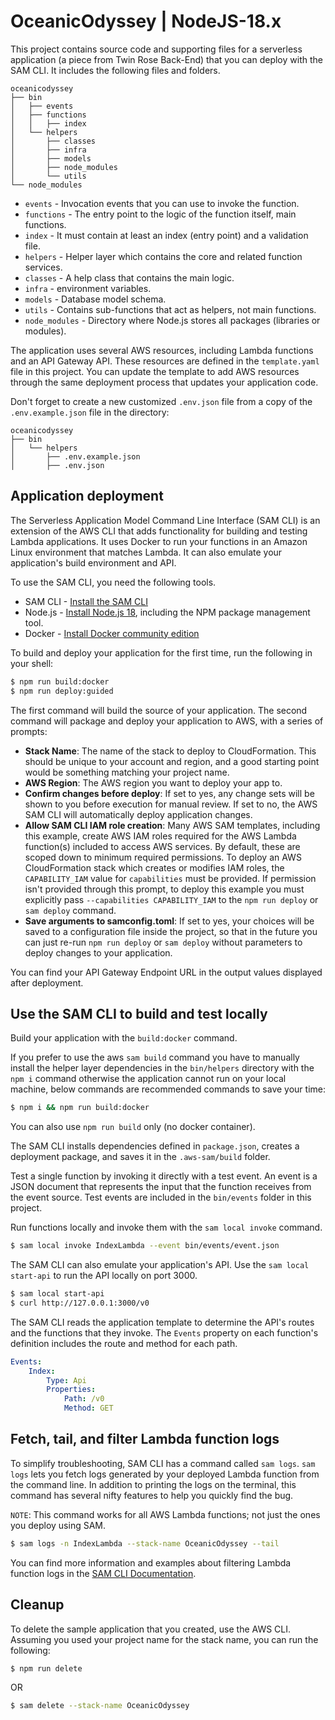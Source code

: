 # OceanicOdyssey | NodeJS-18.x

This project contains source code and supporting files for a serverless application (a piece from Twin Rose Back-End) that you can deploy with the SAM CLI. It includes the following files and folders.

```
oceanicodyssey
├── bin
│   ├── events
│   ├── functions
│   │   ├── index
│   └── helpers
│       ├── classes
│       ├── infra
│       ├── models
│       ├── node_modules
│       └── utils
└── node_modules
```

-   `events` - Invocation events that you can use to invoke the function.
-   `functions` - The entry point to the logic of the function itself, main functions.
-   `index` - It must contain at least an index (entry point) and a validation file.
-   `helpers` - Helper layer which contains the core and related function services.
-   `classes` - A help class that contains the main logic.
-   `infra` - environment variables.
-   `models` - Database model schema.
-   `utils` - Contains sub-functions that act as helpers, not main functions.
-   `node_modules` - Directory where Node.js stores all packages (libraries or modules).

The application uses several AWS resources, including Lambda functions and an API Gateway API. These resources are defined in the `template.yaml` file in this project. You can update the template to add AWS resources through the same deployment process that updates your application code.

Don't forget to create a new customized `.env.json` file from a copy of the `.env.example.json` file in the directory:

```
oceanicodyssey
├── bin
│   └── helpers
│       ├── .env.example.json
│       ├── .env.json
```

## Application deployment

The Serverless Application Model Command Line Interface (SAM CLI) is an extension of the AWS CLI that adds functionality for building and testing Lambda applications. It uses Docker to run your functions in an Amazon Linux environment that matches Lambda. It can also emulate your application's build environment and API.

To use the SAM CLI, you need the following tools.

-   SAM CLI - [Install the SAM CLI](https://docs.aws.amazon.com/serverless-application-model/latest/developerguide/serverless-sam-cli-install.html)
-   Node.js - [Install Node.js 18](https://nodejs.org/en), including the NPM package management tool.
-   Docker - [Install Docker community edition](https://hub.docker.com/search/?type=edition&offering=community)

To build and deploy your application for the first time, run the following in your shell:

```bash
$ npm run build:docker
$ npm run deploy:guided
```

The first command will build the source of your application. The second command will package and deploy your application to AWS, with a series of prompts:

-   **Stack Name**: The name of the stack to deploy to CloudFormation. This should be unique to your account and region, and a good starting point would be something matching your project name.
-   **AWS Region**: The AWS region you want to deploy your app to.
-   **Confirm changes before deploy**: If set to yes, any change sets will be shown to you before execution for manual review. If set to no, the AWS SAM CLI will automatically deploy application changes.
-   **Allow SAM CLI IAM role creation**: Many AWS SAM templates, including this example, create AWS IAM roles required for the AWS Lambda function(s) included to access AWS services. By default, these are scoped down to minimum required permissions. To deploy an AWS CloudFormation stack which creates or modifies IAM roles, the `CAPABILITY_IAM` value for `capabilities` must be provided. If permission isn't provided through this prompt, to deploy this example you must explicitly pass `--capabilities CAPABILITY_IAM` to the `npm run deploy` or `sam deploy` command.
-   **Save arguments to samconfig.toml**: If set to yes, your choices will be saved to a configuration file inside the project, so that in the future you can just re-run `npm run deploy` or `sam deploy` without parameters to deploy changes to your application.

You can find your API Gateway Endpoint URL in the output values displayed after deployment.

## Use the SAM CLI to build and test locally

Build your application with the `build:docker` command.

If you prefer to use the aws `sam build` command you have to manually install the helper layer dependencies in the `bin/helpers` directory with the `npm i` command otherwise the application cannot run on your local machine, below commands are recommended commands to save your time:

```bash
$ npm i && npm run build:docker
```

You can also use `npm run build` only (no docker container).

The SAM CLI installs dependencies defined in `package.json`, creates a deployment package, and saves it in the `.aws-sam/build` folder.

Test a single function by invoking it directly with a test event. An event is a JSON document that represents the input that the function receives from the event source. Test events are included in the `bin/events` folder in this project.

Run functions locally and invoke them with the `sam local invoke` command.

```bash
$ sam local invoke IndexLambda --event bin/events/event.json
```

The SAM CLI can also emulate your application's API. Use the `sam local start-api` to run the API locally on port 3000.

```bash
$ sam local start-api
$ curl http://127.0.0.1:3000/v0
```

The SAM CLI reads the application template to determine the API's routes and the functions that they invoke. The `Events` property on each function's definition includes the route and method for each path.

```yaml
Events:
    Index:
        Type: Api
        Properties:
            Path: /v0
            Method: GET
```

## Fetch, tail, and filter Lambda function logs

To simplify troubleshooting, SAM CLI has a command called `sam logs`. `sam logs` lets you fetch logs generated by your deployed Lambda function from the command line. In addition to printing the logs on the terminal, this command has several nifty features to help you quickly find the bug.

`NOTE`: This command works for all AWS Lambda functions; not just the ones you deploy using SAM.

```bash
$ sam logs -n IndexLambda --stack-name OceanicOdyssey --tail
```

You can find more information and examples about filtering Lambda function logs in the [SAM CLI Documentation](https://docs.aws.amazon.com/serverless-application-model/latest/developerguide/serverless-sam-cli-logging.html).

## Cleanup

To delete the sample application that you created, use the AWS CLI. Assuming you used your project name for the stack name, you can run the following:

```bash
$ npm run delete
```

OR

```bash
$ sam delete --stack-name OceanicOdyssey
```

